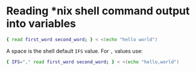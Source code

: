 # Reading *nix shell command output into variables

```sh
{ read first_word second_word; } < <(echo "hello world")
```

A space is the shell default `IFS` value. For `,` values use:

```sh
{ IFS="," read first_word second_word; } < <(echo "hello,world")
```
